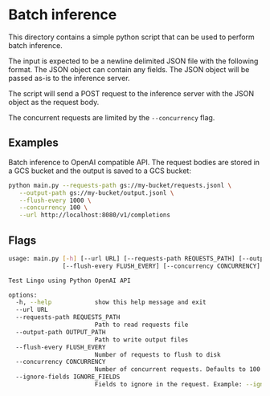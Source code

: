 # Batch inference
This directory contains a simple python script that can be used to perform batch inference.

The input is expected to be a newline delimited JSON file with the following format.
The JSON object can contain any fields. The JSON object will be passed as-is to the inference server.

The script will send a POST request to the inference server with the JSON object as the request body.

The concurrent requests are limited by the `--concurrency` flag.

## Examples
Batch inference to OpenAI compatible API. The request bodies are stored in a GCS bucket and the output is saved to a GCS bucket:
```sh
python main.py --requests-path gs://my-bucket/requests.jsonl \
   --output-path gs://my-bucket/output.jsonl \
   --flush-every 1000 \
   --concurrency 100 \
   --url http://localhost:8080/v1/completions
```

## Flags
```sh
usage: main.py [-h] [--url URL] [--requests-path REQUESTS_PATH] [--output-path OUTPUT_PATH]
               [--flush-every FLUSH_EVERY] [--concurrency CONCURRENCY] [--ignore-fields IGNORE_FIELDS]

Test Lingo using Python OpenAI API

options:
  -h, --help            show this help message and exit
  --url URL
  --requests-path REQUESTS_PATH
                        Path to read requests file
  --output-path OUTPUT_PATH
                        Path to write output files
  --flush-every FLUSH_EVERY
                        Number of requests to flush to disk
  --concurrency CONCURRENCY
                        Number of concurrent requests. Defaults to 100
  --ignore-fields IGNORE_FIELDS
                        Fields to ignore in the request. Example: --ignore-fields 'id,bar'
```